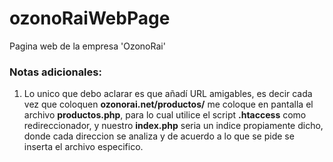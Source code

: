 # ozonoRaiWebPage
Pagina web de la empresa 'OzonoRai'

### Notas adicionales:
1. Lo unico que debo aclarar es que añadí URL amigables, es decir cada vez que coloquen **ozonorai.net/productos/** me coloque en pantalla el archivo **productos.php**, para lo cual utilice el script **.htaccess** como redireccionador, y nuestro **index.php** seria un indice propiamente dicho, donde cada direccion se analiza y de acuerdo a lo que se pide se inserta el archivo especifico.


